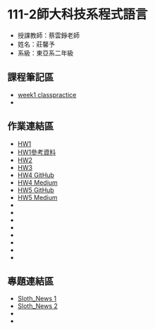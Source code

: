 # 111-2師大科技系程式語言
- 授課教師：蔡雲錚老師
- 姓名：莊馨予
- 系級：東亞系二年級

##  課程筆記區
- [week1 classpractice]
- [week1 classpractice]:https://github.com/higrandma/112-1/tree/main/0302%20class2practice

## 作業連結區
- [ HW1 ]
- [ HW1參考資料 ]
- [ HW2 ]
- [ HW3 ]
- [ HW4 GitHub]
- [ HW4 Medium]
- [ HW5 GitHub]
- [ HW5 Medium]
- [ HW1 ]:https://github.com/higrandma/112-1/blob/main/作業1.ipynb 
- [ HW1參考資料 ]:https://github.com/higrandma/112-1/blob/main/111年3月外籍結婚狀況.csv
- [ HW2 ]:http://localhost:8888/notebooks/Desktop/大二下/程式設計/112-1/作業2.ipynb
- [ HW3 ]:http://localhost:8888/notebooks/Desktop/大二下/程式設計/112-1/作業3.ipynb
- [ HW4 GitHub]:https://github.com/higrandma/112-1/blob/main/作業4.ipynb
- [ HW4 Medium]:https://medium.com/@41083055i/科技-關鍵字大解密-49bfdeeead9f
- [ HW5 GitHub]:https://github.com/higrandma/112-1/blob/main/作業5.ipynb 
- [ HW5 Medium]:https://medium.com/@41083055i/土耳其大選-怎麼了-ce943976d235


## 專題連結區
- [ Sloth_News 1]
- [ Sloth_News 2]
- [ Sloth_News 1 ]:https://github.com/higrandma/112-1/blob/main/期末專題＿科技議題.ipynb 
- [ Sloth_News 2 ]:https://github.com/higrandma/112-1/blob/main/期末專題＿人物.ipynb
